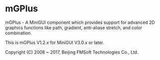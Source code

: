 # mGPlus

mGPlus - A MiniGUI component which provides support for advanced 2D graphics 
functions like path, gradient, anti-aliase stretch, and color combination.

This is mGPlus V1.2.x for MiniGUI V3.0.x or later.

Copyright (C) 2008 ~ 2017, Beijing FMSoft Technologies Co., Ltd.

